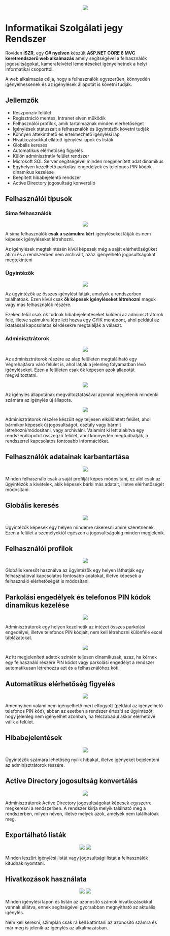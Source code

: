 ﻿<p align="center">
  <img src=".github/ISZR_Long_Trans.png">
</p>

# Informatikai Szolgálati jegy Rendszer

Röviden **ISZR**, egy **C# nyelven** készült **ASP.NET CORE 6 MVC keretrendszerű web alkalmazás** amely segítségével a felhasználók jogosultságokat, kamerafelvétel lementéseket igényelhetnek a helyi informatikai csoporttól.

A web alkalmazás célja, hogy a felhasználók egyszerűen, könnyedén igényelhessenek és az igénylések állapotát is követni tudják.

## Jellemzők

- Reszponzív felület
- Regisztráció mentes, Intranet elven működik
- Felhasználói profilok, amik tartalmaznak minden elérhetőséget
- Igénylések státuszait a felhasználók és ügyintézők követni tudják
- Könnyen áttekinthető és értelmezhető igénylési lap
- Hivatkozásokkal ellátott igénylési lapok és listák
- Globális keresés
- Automatikus elérhetőség figyelés
- Külön adminisztratív felület rendszer
- Microsoft SQL Server segítségével minden megjelenített adat dinamikus
- Egyhelyen kezelhető parkolási engedélyek és telefonos PIN kódok dinamikus kezelése
- Beépített hibabejelentő rendszer
- Active Directory jogosultság konvertáló

## Felhasználói típusok

### Sima felhasználók

<p align="center">
	<img src=".github/user.png">
</p>

A sima felhasználók **csak a számukra kért** igényléseket látják és nem képesek igényléseket létrehozni.

Az igénylések megtekintésén kívül képesek még a saját elérhetőségüket átírni és a rendszerben nem archivált, azaz igényelhető jogosultságokat megtekinteni

### Ügyintézők

<p align="center">
	<img src=".github/ugyintezo.png">
</p>

Az ügyintézők az összes igénylést látják, amelyek a rendszerben találhatóak. Ezen kívül csak **ők képesek igényléseket létrehozni** maguk vagy más felhasználók részére.

Ezeken felül csak ők tudnak hibabejelentéseket küldeni az adminisztrátorok felé, illetve számukra létre lett hozva egy GYIK menüpont, ahol például az iktatással kapcsolatos kérdésekre megtalálják a választ.

### Adminisztrátorok

<p align="center">
	<img src=".github/admin2.png">
</p>

Az adminisztrátorok részére az alap felületen megtalálható egy Végrehajtásra váró felület is, ahol látják a jelenleg folyamatban lévő igényléseket. Ezen a felületen csak ők képesen azok állapotát megváltoztatni.

<p align="center">
	<img src=".github/admin3.png">
</p>

Az igénylés állapotának megváltoztatásával azonnal megjelenik mindenki számára az igénylés új állapota.

<p align="center">
	<img src=".github/admin.png">
</p>

Adminisztrátorok részére készült egy teljesen elkülönített felület, ahol bármikor képesek új jogosultságot, osztály vagy bármit létrehozni/módosítani, vagy archiválni.
Valamint ki lett alakítva egy rendszerállapotot összegző felület, ahol könnyedén megtudhatják, a rendszerrel kapcsolatos fontosabb információkat.

## Felhasználók adatainak karbantartása

<p align="center">
	<img src=".github/userData.png">
</p>

Minden felhasználó csak a saját profilját képes módosítani, ez alól csak az ügyintézők a kivételek, akik képesek bárki más adatait, illetve elérhetőségét módosítani.

## Globális keresés

<p align="center">
	<img src=".github/globalSearch.png">
</p>

Ügyintézők képesek egy helyen mindenre rákeresni amire szeretnének. Ezen a felület a személyektől egészen a jogosultságokig minden megjelenik.

## Felhasználói profilok

<p align="center">
	<img src=".github/userProfile.png">
</p>

Globális keresőt használva az ügyintézők egy helyen láthatják egy felhasználóval kapcsolatos fontosabb adatokat, illetve képesek a felhasználó elérhetőségét is módosítani.

## Parkolási engedélyek és telefonos PIN kódok dinamikus kezelése

<p align="center">
	<img src=".github/parking.png">
</p>

Adminisztrátorok egy helyen kezelhetik az intézet összes parkolási engedélyei, illetve telefonos PIN kódjait, nem kell létrehozni különféle excel táblázatokat.

<p align="center">
	<img src=".github/telefonpin.png">
</p>

Az itt megjelenített adatok szintén teljesen dinamikusak, azaz, ha kérnek egy felhasználó részére PIN kódot vagy parkolási engedélyt a rendszer automatikusan létrehozza azt és a felhasználóhoz köti.

## Automatikus elérhetőség figyelés

<p align="center">
	<img src=".github/autoCheck.png">
</p>

Amennyiben valami nem igényelhető mert elfogyott (például az igényelhető telefonos PIN kód), abban az esetben a rendszer értesíti az ügyintézőt, hogy jelenleg nem igényelhet azonban, ha felszabadul akkor elérhetővé válik a felület.

## Hibabejelentések

<p align="center">
	<img src=".github/helpdesk.png">
</p>

Ügyintézők számára lehetőség nyílik hibákat, illetve igényeket bejelenteni az adminisztrátorok részére.

## Active Directory jogosultság konvertálás

<p align="center">
	<img src=".github/permissionConvert.png">
</p>

Adminisztrátorok Active Directory jogosultságokat képesek egyszerre megkeresni a rendszerben. A rendszer kiírja melyik található meg a rendszerben, milyen néven, illetve melyek azok, amelyek nem találhatóak meg.

## Exportálható listák

<p align="center">
	<img src=".github/exportList.png">
	<img src=".github/exportList2.png">
</p>

Minden leszűrt igénylési listát vagy jogosultsági listát a felhasználók kitudnak nyomtani.

## Hivatkozások használata

<p align="center">
	<img src=".github/link2.png">
	<img src=".github/link1.png">
</p>

Minden igénylési lapon és listán az azonosító számok hivatkozásokkal vannak ellátva, ennek segítségével gyorsabban megnyitható az aktuális igénylés.
 
Nem kell keresni, szimplán csak rá kell kattintani az azonosító számra és már meg is jelenik az igénylés az alkalmazásban.
